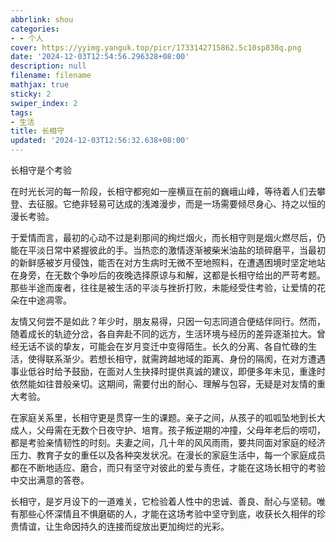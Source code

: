 ```yaml
---
abbrlink: shou
categories:
- - 个人
cover: https://yyimg.yanguk.top/picr/1733142715862.5c10sp838q.png
date: '2024-12-03T12:54:56.296328+08:00'
description: null
filename: filename
mathjax: true
sticky: 2
swiper_index: 2
tags:
- 生活
title: 长相守
updated: '2024-12-03T12:56:32.638+08:00'
---
```

长相守是个考验

在时光长河的每一阶段，长相守都宛如一座横亘在前的巍峨山峰，等待着人们去攀登、去征服。它绝非轻易可达成的浅滩漫步，而是一场需要倾尽身心、持之以恒的漫长考验。

于爱情而言，最初的心动不过是刹那间的绚烂烟火，而长相守则是烟火燃尽后，仍能在平淡日常中紧握彼此的手。当热恋的激情逐渐被柴米油盐的琐碎磨平，当最初的新鲜感被岁月侵蚀，能否在对方生病时无微不至地照料，在遭遇困境时坚定地站在身旁，在无数个争吵后的夜晚选择原谅与和解，这都是长相守给出的严苛考题。那些半途而废者，往往是被生活的平淡与挫折打败，未能经受住考验，让爱情的花朵在中途凋零。

友情又何尝不是如此？年少时，朋友易得，只因一句志同道合便结伴同行。然而，随着成长的轨迹分岔，各自奔赴不同的远方，生活环境与经历的差异逐渐拉大。曾经无话不谈的挚友，可能会在岁月变迁中变得陌生。长久的分离、各自忙碌的生活，使得联系渐少。若想长相守，就需跨越地域的距离、身份的隔阂，在对方遭遇事业低谷时给予鼓励，在面对人生抉择时提供真诚的建议，即便多年未见，重逢时依然能如往昔般亲切。这期间，需要付出的耐心、理解与包容，无疑是对友情的重大考验。

在家庭关系里，长相守更是贯穿一生的课题。亲子之间，从孩子的呱呱坠地到长大成人，父母需在无数个日夜守护、培育。孩子叛逆期的冲撞，父母年老后的唠叨，都是考验亲情韧性的时刻。夫妻之间，几十年的风风雨雨，要共同面对家庭的经济压力、教育子女的重任以及各种突发状况。在漫长的家庭生活中，每一个家庭成员都在不断地适应、磨合，而只有坚守对彼此的爱与责任，才能在这场长相守的考验中交出满意的答卷。

长相守，是岁月设下的一道难关，它检验着人性中的忠诚、善良、耐心与坚韧。唯有那些心怀深情且不惧磨砺的人，才能在这场考验中坚守到底，收获长久相伴的珍贵情谊，让生命因持久的连接而绽放出更加绚烂的光彩。
